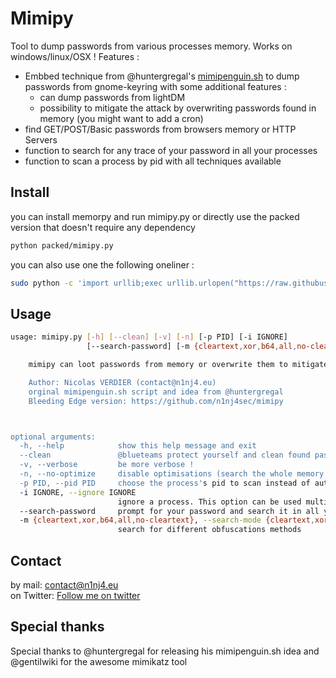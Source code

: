 # Mimipy
Tool to dump passwords from various processes memory. Works on windows/linux/OSX !
Features :
- Embbed technique from @huntergregal's [mimipenguin.sh](https://github.com/huntergregal/mimipenguin) to dump passwords from gnome-keyring with some additional features :
    - can dump passwords from lightDM
    - possibility to mitigate the attack by overwriting passwords found in memory (you might want to add a cron)
- find GET/POST/Basic passwords from browsers memory or HTTP Servers
- function to search for any trace of your password in all your processes
- function to scan a process by pid with all techniques available

## Install
you can install memorpy and run mimipy.py or directly use the packed version that doesn't require any dependency
```bash
python packed/mimipy.py
```
you can also use one the following oneliner :
```bash
sudo python -c 'import urllib;exec urllib.urlopen("https://raw.githubusercontent.com/n1nj4sec/mimipy/master/packed/mimipy.py").read()'
```

## Usage
```bash
usage: mimipy.py [-h] [--clean] [-v] [-n] [-p PID] [-i IGNORE]
                 [--search-password] [-m {cleartext,xor,b64,all,no-cleartext}]

    mimipy can loot passwords from memory or overwrite them to mitigate mimipenguin's dumps !

    Author: Nicolas VERDIER (contact@n1nj4.eu)
    orginal mimipenguin.sh script and idea from @huntergregal
    Bleeding Edge version: https://github.com/n1nj4sec/mimipy



optional arguments:
  -h, --help            show this help message and exit
  --clean               @blueteams protect yourself and clean found passwords from memory ! You might want to regularly run this on your workstation/servers
  -v, --verbose         be more verbose !
  -n, --no-optimize     disable optimisations (search the whole memory whatever region perms are) (slower)
  -p PID, --pid PID     choose the process's pid to scan instead of automatic selection
  -i IGNORE, --ignore IGNORE
                        ignore a process. This option can be used multiple times. ex: -i apache2 -i firefox
  --search-password     prompt for your password and search it in all your processes !.
  -m {cleartext,xor,b64,all,no-cleartext}, --search-mode {cleartext,xor,b64,all,no-cleartext}
                        search for different obfuscations methods

```

## Contact
by mail: contact@n1nj4.eu  
on Twitter: [Follow me on twitter](https://twitter.com/n1nj4sec)

## Special thanks
Special thanks to @huntergregal for releasing his mimipenguin.sh idea and @gentilwiki for the awesome mimikatz tool

